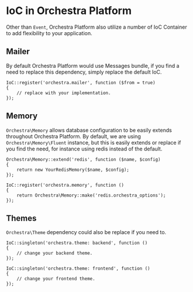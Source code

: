 # IoC in Orchestra Platform

Other than `Event`, Orchestra Platform also utilize a number of IoC Container to add flexibility to your application.

## Mailer

By default Orchestra Platform would use Messages bundle, if you find a need to replace this dependency, simply replace the default IoC.

	IoC::register('orchestra.mailer', function ($from = true)
	{
		// replace with your implementation.
	});

## Memory

`Orchestra\Memory` allows database configuration to be easily extends throughout Orchestra Platform. By default, we are using `Orchestra\Memory\Fluent` instance, but this is easily extends or replace if you find the need, for instance using redis instead of the default.

	Orchestra\Memory::extend('redis', function ($name, $config)
	{
		return new YourRedisMemory($name, $config);
	});
	
	IoC::register('orchestra.memory', function ()
	{
		return Orchestra\Memory::make('redis.orchestra_options');
	});

## Themes

`Orchestra\Theme` dependency could also be replace if you need to.

	IoC::singleton('orchestra.theme: backend', function ()
	{
		// change your backend theme.
	});
	
	IoC::singleton('orchestra.theme: frontend', function ()
	{
		// change your frontend theme.
	});

	
